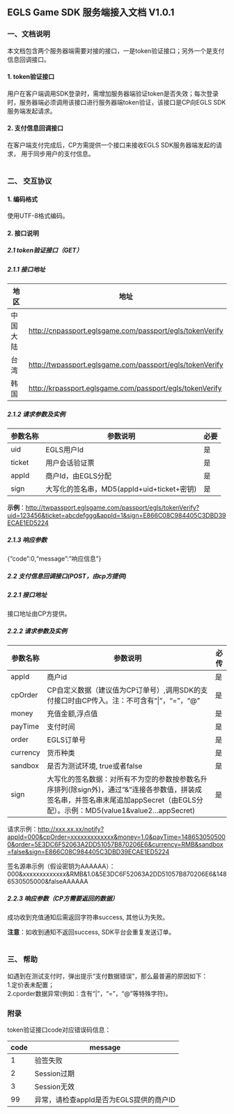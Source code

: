 ## EGLS Game SDK 服务端接入文档 V1.0.1

### 一、文档说明
本文档包含两个服务器端需要对接的接口，一是token验证接口；另外一个是支付信息回调接口。

#### 1. token验证接口
用户在客户端调用SDK登录时，需增加服务器端验证token是否失效；每次登录时，服务器端必须调用该接口进行服务器端token验证，该接口是CP向EGLS SDK服务端发起请求。

#### 2. 支付信息回调接口
在客户端支付完成后，CP方需提供一个接口来接收EGLS SDK服务器端发起的请求， 用于同步用户的支付信息。
<br /><br />

### 二、 交互协议

#### 1. 编码格式
使用UTF-8格式编码。

#### 2. 接口说明

##### 2.1 token验证接口（GET）

##### 2.1.1 接口地址
地区 | 地址
---|---
中国大陆 | http://cnpassport.eglsgame.com/passport/egls/tokenVerify
台湾 | http://twpassport.eglsgame.com/passport/egls/tokenVerify
韩国 | http://krpassport.eglsgame.com/passport/egls/tokenVerify

##### 2.1.2 请求参数及实例
参数名称 | 参数说明 | 必要
---|---|---
uid | EGLS用户Id | 是
ticket | 用户会话验证票 | 是
appId | 商户Id，由EGLS分配 | 	是
sign | 大写化的签名串，MD5(appId+uid+ticket+密钥) | 是

**示例**：http://twpassport.eglsgame.com/passport/egls/tokenVerify?uid=123456&ticket=abcdefggg&appId=1&sign=E866C08C984405C3DBD39ECAE1ED5224

##### 2.1.3 响应参数
{“code”:0,“message”:”响应信息”}

##### 2.2 支付信息回调接口(POST，由cp方提供)

##### 2.2.1 接口地址
接口地址由CP方提供。

##### 2.2.2 请求参数及实例
参数名称 | 参数说明 | 必传
---|---|---
appId | 商户id | 是
cpOrder | CP自定义数据（建议值为CP订单号）,调用SDK的支付接口时由CP传入。注：不可含有“&#124;”，“=”，“@” | 是
money | 充值金额,浮点值 | 是
payTime | 支付时间 | 是
order | EGLS订单号 | 是
currency | 货币种类 | 是
sandbox | 是否为测试环境, true或者false | 是
sign | 大写化的签名数据：对所有不为空的参数按参数名升序排列(除sign外)，通过”&”连接各参数值，拼装成签名串，并签名串末尾追加appSecret（由EGLS分配）。示例：MD5(value1&value2…appSecret) | 是

请求示例：http://xxx.xx.xx/notify?appId=000&cpOrder=xxxxxxxxxxxxx&money=1.0&payTime=1486530505000&order=5E3DC6F52063A2DD51057B870206E6&currency=RMB&sandbox=false&sign=E866C08C984405C3DBD39ECAE1ED5224

签名源串示例（假设密钥为AAAAAA）：
000&xxxxxxxxxxxxx&RMB&1.0&5E3DC6F52063A2DD51057B870206E6&1486530505000&falseAAAAAA

##### 2.2.3 响应参数（CP方需要返回的数据）
成功收到充值通知后需返回字符串success, 其他认为失败。

**注意**：如收到通知不返回success, SDK平台会重复发送订单。
<br /><br />

### 三、 帮助
如遇到在测试支付时，弹出提示“支付数据错误”，那么最普遍的原因如下：<br />
1.定价表未配置；<br />
2.cporder数据异常(例如：含有“|”，“=”，“@”等特殊字符)。

### 附录

token验证接口code对应错误码信息：

code | message
---|---
1 | 验签失败
2 | Session过期
3 | Session无效
99 | 异常，请检查appId是否为EGLS提供的商户ID
